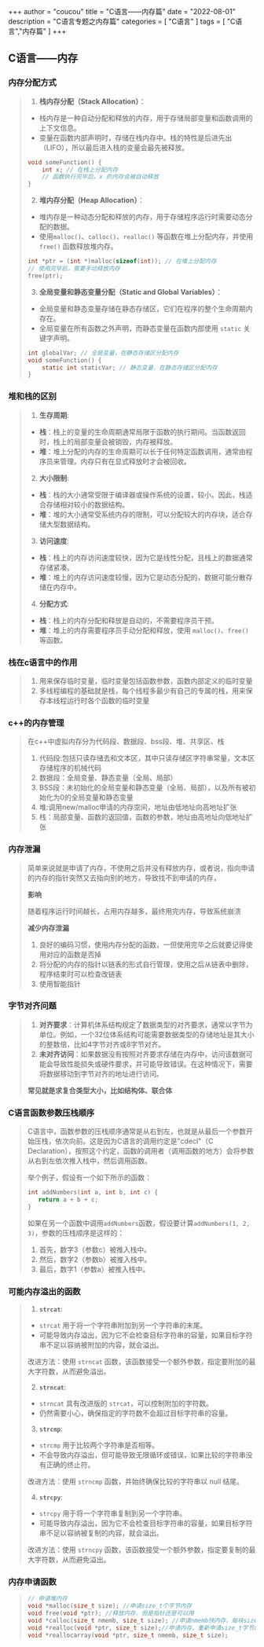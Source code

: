 +++
author = "coucou"
title = "C语言——内存篇"
date = "2022-08-01"
description = "C语言专题之内存篇"
categories = [
    "C语言"
]
tags = [
    "C语言","内存篇"
]
+++

## C语言——内存

### 内存分配方式

>1. **栈内存分配（Stack Allocation）**：
>
>   - 栈内存是一种自动分配和释放的内存，用于存储局部变量和函数调用的上下文信息。
>   - 变量在函数内部声明时，存储在栈内存中。栈的特性是后进先出（LIFO），所以最后进入栈的变量会最先被释放。
>
>   ```c
>   void someFunction() {
>       int x; // 在栈上分配内存
>       // 函数执行完毕后，x 的内存会被自动释放
>   }
>   ```
>
>2. **堆内存分配（Heap Allocation）**：
>
>   - 堆内存是一种动态分配和释放的内存，用于存储程序运行时需要动态分配的数据。
>   - 使用`malloc()`、`calloc()`、`realloc()` 等函数在堆上分配内存，并使用 `free()` 函数释放堆内存。
>
>   ```c
>   int *ptr = (int *)malloc(sizeof(int)); // 在堆上分配内存
>   // 使用完毕后，需要手动释放内存
>   free(ptr);
>   ```
>
>3. **全局变量和静态变量分配（Static and Global Variables）**：
>
>   - 全局变量和静态变量存储在静态存储区，它们在程序的整个生命周期内存在。
>   - 全局变量在所有函数之外声明，而静态变量在函数内部使用 `static` 关键字声明。
>
>   ```c
>   int globalVar; // 全局变量，在静态存储区分配内存
>   void someFunction() {
>       static int staticVar; // 静态变量，在静态存储区分配内存
>   }
>   ```

### 堆和栈的区别

>1. **生存周期**:
>   - **栈**：栈上的变量的生命周期通常局限于函数的执行期间。当函数返回时，栈上的局部变量会被销毁，内存被释放。
>   - **堆**：堆上分配的内存的生命周期可以长于任何特定函数调用，通常由程序员来管理。内存只有在显式释放时才会被回收。
>2. **大小限制**:
>   - **栈**：栈的大小通常受限于编译器或操作系统的设置，较小。因此，栈适合存储相对较小的数据结构。
>   - **堆**：堆的大小通常受系统内存的限制，可以分配较大的内存块，适合存储大型数据结构。
>3. **访问速度**:
>   - **栈**：栈上的内存访问速度较快，因为它是线性分配，且栈上的数据通常存储紧凑。
>   - **堆**：堆上的内存访问速度较慢，因为它是动态分配的，数据可能分散存储在内存中。
>4. **分配方式**:
>   - **栈**：栈上的内存分配和释放是自动的，不需要程序员干预。
>   - **堆**：堆上的内存需要程序员手动分配和释放，使用 `malloc()`、`free()` 等函数。

### 栈在c语言中的作用

>1. 用来保存临时变量，临时变量包括函数参数，函数内部定义的临时变量
>2. 多线程编程的基础就是栈，每个线程多最少有自己的专属的栈，用来保存本线程运行时各个函数的临时变量

### c++的内存管理

>在c++中虚拟内存分为代码段、数据段、bss段、堆、共享区、栈
>
>1. 代码段:包括只读存储去和文本区，其中只读存储区字符串常量，文本区存储程序的机械代码
>2. 数据段：全局变量、静态变量（全局、局部）
>3. BSS段：未初始化的全局变量和静态变量（全局、局部），以及所有被初始化为0的全局变量和静态变量
>4. 堆:调用new/malloc申请的内存空间，地址由低地址向高地址扩张
>5. 栈：局部变量、函数的返回值，函数的参数，地址由高地址向低地址扩张

### 内存泄漏

> 简单来说就是申请了内存，不使用之后并没有释放内存，或者说，指向申请的内存的指针突然又去指向别的地方，导致找不到申请的内存，
>
> **影响**
>
> 随着程序运行时间越长，占用内存越多，最终用完内存，导致系统崩溃
>
> **减少内存泄漏**
>
> 1. 良好的编码习惯，使用内存分配的函数，一但使用完毕之后就要记得使用对应的函数是否掉
> 2. 将分配的内存的指针以链表的形式自行管理，使用之后从链表中删除，程序结束时可以检查改链表
> 3. 使用智能指针

### 字节对齐问题

>1. **对齐要求**：计算机体系结构规定了数据类型的对齐要求，通常以字节为单位。例如，一个32位体系结构可能需要数据类型的存储地址是其大小的整数倍，比如4字节对齐或8字节对齐。
>2. **未对齐访问**：如果数据没有按照对齐要求存储在内存中，访问该数据可能会导致性能损失或硬件要求，并可能导致错误。在这种情况下，需要将数据移动到字节对齐的地址进行访问。
>
>**常见就是求复合类型大小，比如结构体、联合体**  

### C语言函数参数压栈顺序

>C语言中，函数参数的压栈顺序通常是从右到左，也就是从最后一个参数开始压栈，依次向前。这是因为C语言的调用约定是"cdecl"（C Declaration），按照这个约定，函数的调用者（调用函数的地方）会将参数从右到左依次推入栈中，然后调用函数。
>
>举个例子，假设有一个如下所示的函数：
>
>```c
>int addNumbers(int a, int b, int c) {
>    return a + b + c;
>}
>```
>
>如果在另一个函数中调用`addNumbers`函数，假设要计算`addNumbers(1, 2, 3)`，参数的压栈顺序是这样的：
>
>1. 首先，数字3（参数c）被推入栈中。
>2. 然后，数字2（参数b）被推入栈中。
>3. 最后，数字1（参数a）被推入栈中。

### 可能内存溢出的函数

>1. **`strcat`**:
>
>   - `strcat` 用于将一个字符串附加到另一个字符串的末尾。
>   - 可能导致内存溢出，因为它不会检查目标字符串的容量，如果目标字符串不足以容纳被附加的内容，就会溢出。
>
>   改进方法：使用 `strncat` 函数，该函数接受一个额外参数，指定要附加的最大字符数，从而避免溢出。
>
>2. **`strncat`**:
>
>   - `strncat` 具有改进版的 `strcat`，可以控制附加的字符数。
>   - 仍然需要小心，确保指定的字符数不会超过目标字符串的容量。
>
>3. **`strcmp`**:
>
>   - `strcmp` 用于比较两个字符串是否相等。
>   - 不会导致内存溢出，但可能导致无限循环或错误，如果比较的字符串没有正确的终止符。
>
>   改进方法：使用 `strncmp` 函数，并始终确保比较的字符串以 null 结尾。
>
>4. **`strcpy`**:
>
>   - `strcpy` 用于将一个字符串复制到另一个字符串。
>   - 可能导致内存溢出，因为它不会检查目标字符串的容量，如果目标字符串不足以容纳被复制的内容，就会溢出。
>
> 改进方法：使用 `strncpy` 函数，该函数接受一个额外参数，指定要复制的最大字符数，从而避免溢出。

### 内存申请函数

>```c
>// 申请堆内存
>void *malloc(size_t size); //申请size_t个字节内存
>void free(void *ptr); //释放内存，但是指针还是可以用
>void *calloc(size_t nmemb, size_t size); //申请nmemb快内存，每块size_t个字节
>void *realloc(void *ptr, size_t size);//申请内存，重新申请size_t字节内存，
>void *reallocarray(void *ptr, size_t nmemb, size_t size); 
>```